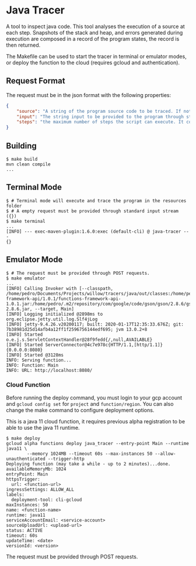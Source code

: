 # Java Tracer

A tool to inspect java code.
This tool analyses the execution of a source at each step.
Snapshots of the stack and heap, and errors generated during execution are composed in a record of the program states, the record is then returned.

The Makefile can be used to start the tracer in terminal or emulator modes, or deploy the function to the cloud (requires gcloud and authentication).

## Request Format

The request must be in the json format with the following properties:

```json
{
    "source": "A string of the program source code to be traced. If not provided, the tracer will use an empty string.",
    "input": "The string input to be provided to the program through stdin. It is optional, but the program might raise an EOFError if not enough input is provided.",
    "steps": "the maximum number of steps the script can execute. It considers only steps in the provided script, API calls from other modules are not counted."
}
```

## Building

```shell
$ make build
mvn clean compile
...
```

## Terminal Mode

```shell
$ # Terminal mode will execute and trace the program in the resources folder
$ # A empty request must be provided through standard input stream ({})
$ make terminal
...
[INFO] --- exec-maven-plugin:1.6.0:exec (default-cli) @ java-tracer ---
{}
```

## Emulator Mode

```shell
$ # The request must be provided through POST requests.
$ make emulator
...
[INFO] Calling Invoker with [--classpath, /home/pedro/Documents/Projects/willow/tracers/java/out/classes:/home/pedro/.m2/repository/com/google/cloud/functions/functions-framework-api/1.0.1/functions-framework-api-1.0.1.jar:/home/pedro/.m2/repository/com/google/code/gson/gson/2.8.6/gson-2.8.6.jar, --target, Main]
[INFO] Logging initialized @2898ms to org.eclipse.jetty.util.log.Slf4jLog
[INFO] jetty-9.4.26.v20200117; built: 2020-01-17T12:35:33.676Z; git: 7b38981d25d14afb4a12ff1f2596756144edf695; jvm 13.0.2+8
[INFO] Started o.e.j.s.ServletContextHandler@28f9fedd{/,null,AVAILABLE}
[INFO] Started ServerConnector@4c7e978c{HTTP/1.1,[http/1.1]}{0.0.0.0:8080}
[INFO] Started @3128ms
INFO: Serving function...
INFO: Function: Main
INFO: URL: http://localhost:8080/
```

### Cloud Function

Before running the deploy command, you must login to your gcp account and `gcloud config set` for `project` and `function/region`.
You can also change the make command to configure deployment options.

This is a java 11 cloud function, it requires previous alpha registration to be able to use the java 11 runtime.

```shell
$ make deploy
gcloud alpha functions deploy java_tracer --entry-point Main --runtime java11 \
        --memory 1024MB --timeout 60s --max-instances 50 --allow-unauthenticated --trigger-http
Deploying function (may take a while - up to 2 minutes)...done.                                                                                                      
availableMemoryMb: 1024
entryPoint: Main
httpsTrigger:
  url: <function-url>
ingressSettings: ALLOW_ALL
labels:
  deployment-tool: cli-gcloud
maxInstances: 50
name: <function-name>
runtime: java11
serviceAccountEmail: <service-account>
sourceUploadUrl: <upload-url>
status: ACTIVE
timeout: 60s
updateTime: <date>
versionId: <version>
```

The request must be provided through POST requests.
